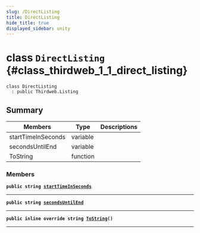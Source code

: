```yaml
---
slug: /DirectListing
title: DirectListing
hide_title: true
displayed_sidebar: unity
---
```


# class `DirectListing` {#class_thirdweb_1_1_direct_listing}

```
class DirectListing
  : public Thirdweb.Listing
```

## Summary

| Members            | Type     | Descriptions |
| ------------------ | -------- | ------------ |
| startTimeInSeconds | variable |              |
| secondsUntilEnd    | variable |              |
| ToString           | function |              |

### Members

**`public string `[`startTimeInSeconds`](#class_thirdweb_1_1_direct_listing_1a9c0ed51e62bd3ca4d0dd2e632b2442a1)**

---

**`public string `[`secondsUntilEnd`](#class_thirdweb_1_1_direct_listing_1a1019bce8048c7c4146df0f4e6efc0526)**

---

**`public inline override string `[`ToString`](#class_thirdweb_1_1_direct_listing_1a7a9ec2d57a4dda0f1a385142ae76dc81)`()`**

---
